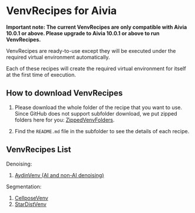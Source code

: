 # VenvRecipes for Aivia

**Important note: The current VenvRecipes are only compatible with Aivia 10.0.1 or above. Please upgrade to Aivia 10.0.1 or above to run VenvRecipes.**

VenvRecipes are ready-to-use except they will be executed under the required virtual environment automatically.

Each of these recipes will create the required virtual environment for itself at the first time of execution.




## How to download VenvRecipes

1. Please download the whole folder of the recipe that you want to use. Since GitHub does not support subfolder download, we put zipped folders here for you: [ZippedVenvFolders](ZippedVenvFolders).

2. Find the `README.md` file in the subfolder to see the details of each recipe.

## VenvRecipes List

Denoising:
1. [AydinVenv (AI and non-AI denoising)](./AydinVenv)


Segmentation:

1. [CellposeVenv](./CellposeVenv)
2. [StarDistVenv](./StardistVenv)
